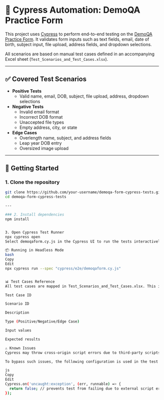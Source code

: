 # 🧪 Cypress Automation: DemoQA Practice Form

This project uses [Cypress](https://www.cypress.io/) to perform end-to-end testing on the [DemoQA Practice Form](https://demoqa.com/automation-practice-form). It validates form inputs such as text fields, email, date of birth, subject input, file upload, address fields, and dropdown selections.  

All scenarios are based on manual test cases defined in an accompanying Excel sheet (`Test_Scenarios_and_Test_Cases.xlsx`).

---


## ✅ Covered Test Scenarios

- **Positive Tests**
  - Valid name, email, DOB, subject, file upload, address, dropdown selections
- **Negative Tests**
  - Invalid email format
  - Incorrect DOB format
  - Unaccepted file types
  - Empty address, city, or state
- **Edge Cases**
  - Overlength name, subject, and address fields
  - Leap year DOB entry
  - Oversized image upload

---

## 🚀 Getting Started

### 1. Clone the repository

```bash
git clone https://github.com/your-username/demoqa-form-cypress-tests.git
cd demoqa-form-cypress-tests

---

### 2. Install dependencies
npm install


3. Open Cypress Test Runner
npx cypress open
Select demoqaform.cy.js in the Cypress UI to run the tests interactively.

📦 Running in Headless Mode
bash
Copy
Edit
npx cypress run --spec "cypress/e2e/demoqaform.cy.js"


📊 Test Cases Reference
All test cases are mapped in Test_Scenarios_and_Test_Cases.xlsx. This includes:

Test Case ID

Scenario ID

Description

Type (Positive/Negative/Edge Case)

Input values

Expected results

⚠️ Known Issues
Cypress may throw cross-origin script errors due to third-party scripts.

To bypass such issues, the following configuration is used in the test file:

js
Copy
Edit
Cypress.on('uncaught:exception', (err, runnable) => {
  return false; // prevents test from failing due to external script errors
});
